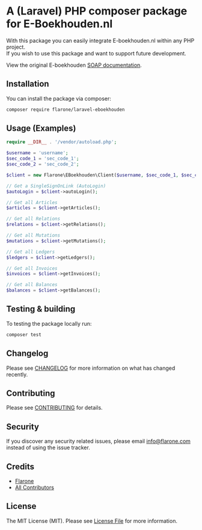 # A (Laravel) PHP composer package for E-Boekhouden.nl

With this package you can easily integrate E-boekhouden.nl within any PHP project.  
If you wish to use this package and want to support future development.

View the original E-boekhouden [SOAP documentation](https://secure.e-boekhouden.nl/handleiding/Documentatie_soap.pdf).   

## Installation

You can install the package via composer:

```bash
composer require flarone/laravel-eboekhouden
```

## Usage (Examples)

``` php
require __DIR__ . '/vendor/autoload.php';

$username = 'username';
$sec_code_1 = 'sec_code_1';
$sec_code_2 = 'sec_code_2';

$client = new Flarone\EBoekhouden\Client($username, $sec_code_1, $sec_code_2);

// Get a SingleSignOnLink (AutoLogin)
$autoLogin = $client->autoLogin();

// Get all Articles
$articles = $client->getArticles();

// Get all Relations
$relations = $client->getRelations();

// Get all Mutations
$mutations = $client->getMutations();

// Get all Ledgers
$ledgers = $client->getLedgers();

// Get all Invoices
$invoices = $client->getInvoices();

// Get all Balances
$balances = $client->getBalances();
```

## Testing & building

To testing the package locally run:
``` bash
composer test
```

## Changelog

Please see [CHANGELOG](CHANGELOG.md) for more information on what has changed recently.

## Contributing

Please see [CONTRIBUTING](CONTRIBUTING.md) for details.

## Security

If you discover any security related issues, please email info@flarone.com instead of using the issue tracker.

## Credits

- [Flarone](https://github.com/flarone)
- [All Contributors](../../contributors)

## License

The MIT License (MIT). Please see [License File](LICENSE.md) for more information.
